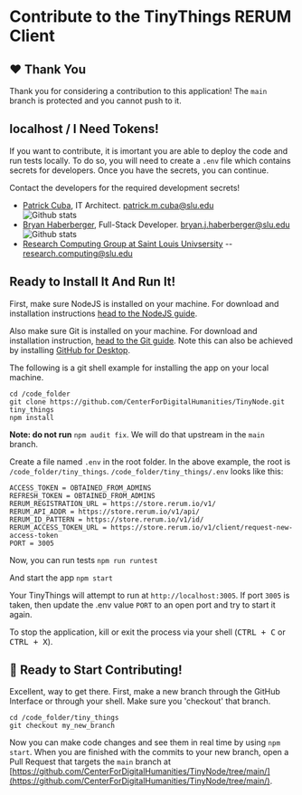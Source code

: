 # Contribute to the TinyThings RERUM Client

## ❤️ Thank You

Thank you for considering a contribution to this application!  The `main` branch is protected and you cannot push to it. 

## localhost / I Need Tokens!

If you want to contribute, it is imortant you are able to deploy the code and run tests locally.  To do so, you will need to create a `.env` file which contains secrets for developers.  Once you have the secrets, you can continue.

Contact the developers for the required development secrets!
* [Patrick Cuba](https://github.com/orgs/CenterForDigitalHumanities/people/cubap), IT Architect. patrick.m.cuba@slu.edu  <br>![Github stats](https://github-readme-stats.vercel.app/api?username=cubap&theme=highcontrast&show_icons=true&count_private=true)
* [Bryan Haberberger](https://github.com/orgs/CenterForDigitalHumanities/people/thehabes), Full-Stack Developer. bryan.j.haberberger@slu.edu <br>![Github stats](https://github-readme-stats.vercel.app/api?username=thehabes&theme=highcontrast&show_icons=true&count_private=true)
* [Research Computing Group at Saint Louis Univsersity](https://github.com/CenterForDigitalHumanities) -- research.computing@slu.edu 

## Ready to Install It And Run It!

First, make sure NodeJS is installed on your machine.  For download and installation instructions [head to the NodeJS guide](https://nodejs.org/en/download).

Also make sure Git is installed on your machine.  For download and installation instruction, [head to the Git guide](https://git-scm.com/downloads).  Note this can also be achieved by installing [GitHub for Desktop](https://desktop.github.com/).  

The following is a git shell example for installing the app on your local machine.

```shell
cd /code_folder
git clone https://github.com/CenterForDigitalHumanities/TinyNode.git tiny_things
npm install
```
**Note: do not run** `npm audit fix`.  We will do that upstream in the `main` branch.

Create a file named `.env` in the root folder.  In the above example, the root is `/code_folder/tiny_things`.  `/code_folder/tiny_things/.env` looks like this:

```shell
ACCESS_TOKEN = OBTAINED_FROM_ADMINS
REFRESH_TOKEN = OBTAINED_FROM_ADMINS
RERUM_REGISTRATION_URL = https://store.rerum.io/v1/
RERUM_API_ADDR = https://store.rerum.io/v1/api/
RERUM_ID_PATTERN = https://store.rerum.io/v1/id/
RERUM_ACCESS_TOKEN_URL = https://store.rerum.io/v1/client/request-new-access-token
PORT = 3005
```

Now, you can run tests
`npm run runtest`

And start the app
`npm start`

Your TinyThings will attempt to run at `http://localhost:3005`.  If port `3005` is taken, then update the .env value `PORT` to an open port and try to start it again.

To stop the application, kill or exit the process via your shell (<kbd>CTRL + C</kbd> or <kbd>CTRL + X</kbd>).

## 🎉 Ready to Start Contributing!

Excellent, way to get there.  First, make a new branch through the GitHub Interface or through your shell.  Make sure you 'checkout' that branch.

```shell
cd /code_folder/tiny_things
git checkout my_new_branch
```

Now you can make code changes and see them in real time by using `npm start`.  When you are finished with the commits to your new branch, open a Pull Request that targets the `main` branch at [https://github.com/CenterForDigitalHumanities/TinyNode/tree/main/](https://github.com/CenterForDigitalHumanities/TinyNode/tree/main/).
